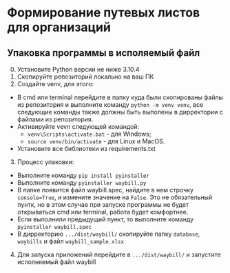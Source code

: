 # Формирование путевых листов для организаций

## Упаковка программы в исполяемый файл
0. Установите Python версии не ниже 3.10.4
1. Скопируйте репозиторий локально на ваш ПК
2. Создайте venv, для этого:
  - В cmd или terminal перейдите в папку куда были скопированы файлы из репозитория и выполните команду `python -m venv venv`, все следующие команды также должны быть выполены в дирректории с файлами из репозитория.
  - Активируйте vevn следующей командой:
    * `venv\Scripts\activate.bat` - для Windows;
    * `source venv/bin/activate` - для Linux и MacOS.
  - Установите все библиотеки из requirements.txt
3. Процесс упаковки:
  - Выполните команду `pip install pyinstaller`
  - Выполните команду `pyinstaller waybill.py`
  - В папке появится файл waybill.spec, найдите в нем строчку `console=True`, и измените значение на `False`. Это не обязательный пунтк, но в этом случае при запуске программы не будет открываться cmd или terminal, работа будет комфортнее.
  - Если выполнили предыдущий пункт, то выполните команду `pyinstaller waybill.spec`
  - В дирректорию `.../dist/waybill/` скопируйте папку `database`, `waybills` и файл `waybill_sample.xlsx`
4. Для запуска приложений перейдите в `.../dist/waybill/` и запустите исполняемый файл waybill
